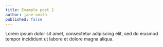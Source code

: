 ```yaml
---
title: Example post 2
author: jane-smith
published: false
---
```


Lorem ipsum dolor sit amet, consectetur adipiscing elit, sed do eiusmod tempor incididunt ut labore et dolore magna aliqua.
